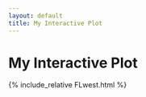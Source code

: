 ```yaml
---
layout: default
title: My Interactive Plot
---
```


# My Interactive Plot

{% include_relative FLwest.html %}
